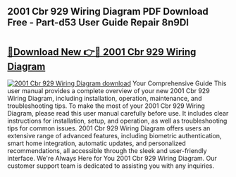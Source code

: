## 2001 Cbr 929 Wiring Diagram PDF Download Free - Part-d53 User Guide Repair 8n9Dl

# <h2><a href="http://dfidwmq.blite.top/?on=2001+Cbr+929+Wiring+Diagram">🔗Download New 👉🔴 2001 Cbr 929 Wiring Diagram</a></h2>

[![2001 Cbr 929 Wiring Diagram download](https://i.imgur.com/lujVjoI.png)](http://dfidwmq.blite.top/?on=2001+Cbr+929+Wiring+Diagram)
Your Comprehensive Guide This user manual provides a complete overview of your new 2001 Cbr 929 Wiring Diagram, including installation, operation, maintenance, and troubleshooting tips. To make the most of your 2001 Cbr 929 Wiring Diagram, please read this user manual carefully before use. It includes clear instructions for installation, setup, and operation, as well as troubleshooting tips for common issues. 2001 Cbr 929 Wiring Diagram offers users an extensive range of advanced features, including biometric authentication, smart home integration, automatic updates, and personalized recommendations, all accessible through the sleek and user-friendly interface. We're Always Here for You 2001 Cbr 929 Wiring Diagram. Our customer support team is dedicated to assisting you with any inquiries.
